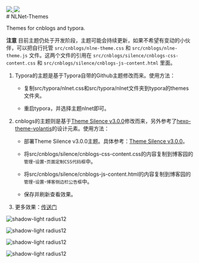 <div align="left">
  <a href="https://zh.wikipedia.org/wiki/GNU%E9%80%9A%E7%94%A8%E5%85%AC%E5%85%B1%E8%AE%B8%E5%8F%AF%E8%AF%81">
    <img src="https://img.shields.io/badge/LICENSE-GNU%20GPL-green">
  </a>
    <a href="https://www.cnblogs.com/RioTian/p/18971501">
    <img src="https://img.shields.io/badge/BLOG-NLNet-green">
  </a>
</div>
# NLNet-Themes

Themes for cnblogs and typora.

**注意** 目前主题仍处于开发阶段，主题可能会持续更新，如果不希望有变动的小伙伴，可以把自行托管 `src/cnblogs/nlne-theme.css` 和 `src/cnblogs/nlne-theme.js` 文件。这两个文件的引用在 `src/cnblogs/silence/cnblogs-css-content.css` 和 `src/cnblogs/silence/cnblogs-js-content.html` 里面。

1. Typora的主题是基于Typora自带的Github主题修改而来。使用方法：

   * 复制src/typora/nlnet.css和src/typora/nlnet文件夹到typora的themes文件夹。

   * 重启typora，并选择主题nlnet即可。

2. cnblogs的主题则是基于[Theme Silence v3.0.0](https://github.com/esofar/cnblogs-theme-silence)修改而来，另外参考了[hexo-theme-volantis](https://github.com/volantis-x/hexo-theme-volantis)的设计元素。使用方法：

   * 部署Theme Silence v3.0.0主题。具体参考：[Theme Silence v3.0.0](https://github.com/esofar/cnblogs-theme-silence)。

   * 将src/cnblogs/silence/cnblogs-css-content.css的内容复制到博客园的`管理`-`设置`-`页面定制CSS代码框`中。

   * 将src/cnblogs/silence/cnblogs-js-content.html的内容复制到博客园的`管理`-`设置`-`博客侧边栏公告框`中。

   * 保存并刷新查看效果。

3. 更多效果：[传送门](https://www.cnblogs.com/RioTian/p/18971501)

![shadow-light radius12](https://images.cnblogs.com/cnblogs_com/RioTian/1633523/o_250707120443_cnblog.hompage.pic.jpg)

![shadow-light radius12](https://images.cnblogs.com/cnblogs_com/RioTian/1633523/o_250707120634_cnblog_homepage_dark.pic.jpg)

![shadow-light radius12](https://images.cnblogs.com/cnblogs_com/RioTian/1633523/o_250707120858_cnblog_post.pic.jpg)

![shadow-light radius12](https://images.cnblogs.com/cnblogs_com/RioTian/1633523/o_250707120800_cnblog_post_dark.pic.jpg)
